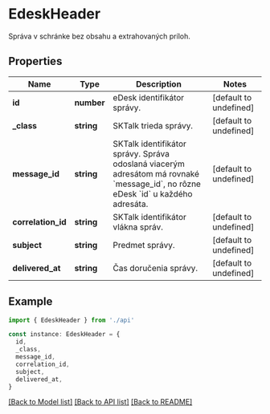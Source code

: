 # EdeskHeader

Správa v schránke bez obsahu a extrahovaných príloh.

## Properties

| Name               | Type       | Description                                                                                                                                          | Notes                  |
| ------------------ | ---------- | ---------------------------------------------------------------------------------------------------------------------------------------------------- | ---------------------- |
| **id**             | **number** | eDesk identifikátor správy.                                                                                                                          | [default to undefined] |
| **\_class**        | **string** | SKTalk trieda správy.                                                                                                                                | [default to undefined] |
| **message_id**     | **string** | SKTalk identifikátor správy. Správa odoslaná viacerým adresátom má rovnaké &#x60;message_id&#x60;, no rôzne eDesk &#x60;id&#x60; u každého adresáta. | [default to undefined] |
| **correlation_id** | **string** | SKTalk identifikátor vlákna správ.                                                                                                                   | [default to undefined] |
| **subject**        | **string** | Predmet správy.                                                                                                                                      | [default to undefined] |
| **delivered_at**   | **string** | Čas doručenia správy.                                                                                                                                | [default to undefined] |

## Example

```typescript
import { EdeskHeader } from './api'

const instance: EdeskHeader = {
  id,
  _class,
  message_id,
  correlation_id,
  subject,
  delivered_at,
}
```

[[Back to Model list]](../README.md#documentation-for-models) [[Back to API list]](../README.md#documentation-for-api-endpoints) [[Back to README]](../README.md)
